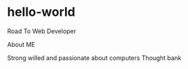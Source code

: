 # hello-world
Road To Web Developer

About ME


Strong willed and passionate about computers
Thought bank 
